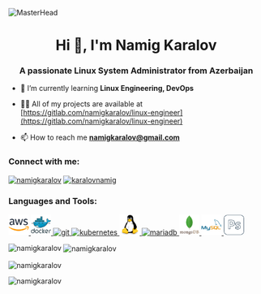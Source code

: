 
![MasterHead](https://jasoneckert.github.io/myblog/linux-fun-facts/linux-banner.png#center)



<h1 align="center">Hi 👋, I'm Namig Karalov</h1>
<h3 align="center">A passionate Linux System Administrator from Azerbaijan</h3>


- 🌱 I’m currently learning **Linux Engineering, DevOps**

- 👨‍💻 All of my projects are available at [https://gitlab.com/namigkaralov/linux-engineer](https://gitlab.com/namigkaralov/linux-engineer)

- 📫 How to reach me **namigkaralov@gmail.com**

<h3 align="left">Connect with me:</h3>
<p align="left">
<a href="https://linkedin.com/in/namigkaralov" target="blank"><img align="center" src="https://raw.githubusercontent.com/rahuldkjain/github-profile-readme-generator/master/src/images/icons/Social/linked-in-alt.svg" alt="namigkaralov" height="30" width="40" /></a>
<a href="https://instagram.com/karalovnamig" target="blank"><img align="center" src="https://raw.githubusercontent.com/rahuldkjain/github-profile-readme-generator/master/src/images/icons/Social/instagram.svg" alt="karalovnamig" height="30" width="40" /></a>
</p>

<h3 align="left">Languages and Tools:</h3>
<p align="left"> <a href="https://aws.amazon.com" target="_blank" rel="noreferrer"> <img src="https://raw.githubusercontent.com/devicons/devicon/master/icons/amazonwebservices/amazonwebservices-original-wordmark.svg" alt="aws" width="40" height="40"/> </a> <a href="https://www.docker.com/" target="_blank" rel="noreferrer"> <img src="https://raw.githubusercontent.com/devicons/devicon/master/icons/docker/docker-original-wordmark.svg" alt="docker" width="40" height="40"/> </a> <a href="https://git-scm.com/" target="_blank" rel="noreferrer"> <img src="https://www.vectorlogo.zone/logos/git-scm/git-scm-icon.svg" alt="git" width="40" height="40"/> </a> <a href="https://kubernetes.io" target="_blank" rel="noreferrer"> <img src="https://www.vectorlogo.zone/logos/kubernetes/kubernetes-icon.svg" alt="kubernetes" width="40" height="40"/> </a> <a href="https://www.linux.org/" target="_blank" rel="noreferrer"> <img src="https://raw.githubusercontent.com/devicons/devicon/master/icons/linux/linux-original.svg" alt="linux" width="40" height="40"/> </a> <a href="https://mariadb.org/" target="_blank" rel="noreferrer"> <img src="https://www.vectorlogo.zone/logos/mariadb/mariadb-icon.svg" alt="mariadb" width="40" height="40"/> </a> <a href="https://www.mongodb.com/" target="_blank" rel="noreferrer"> <img src="https://raw.githubusercontent.com/devicons/devicon/master/icons/mongodb/mongodb-original-wordmark.svg" alt="mongodb" width="40" height="40"/> </a> <a href="https://www.mysql.com/" target="_blank" rel="noreferrer"> <img src="https://raw.githubusercontent.com/devicons/devicon/master/icons/mysql/mysql-original-wordmark.svg" alt="mysql" width="40" height="40"/> </a> <a href="https://www.photoshop.com/en" target="_blank" rel="noreferrer"> <img src="https://raw.githubusercontent.com/devicons/devicon/master/icons/photoshop/photoshop-line.svg" alt="photoshop" width="40" height="40"/> </a> </p>

<p><img align="left" src="https://github-readme-stats.vercel.app/api/top-langs?username=namigkaralov&show_icons=true&locale=en&layout=compact" alt="namigkaralov" /></p>

<p>&nbsp;<img align="center" src="https://github-readme-stats.vercel.app/api?username=namigkaralov&show_icons=true&locale=en" alt="namigkaralov" /></p>

<p><img align="center" src="https://github-readme-streak-stats.herokuapp.com/?user=namigkaralov&" alt="namigkaralov" /></p>

<p align="left"> <img src="https://komarev.com/ghpvc/?username=namigkaralov&label=Profile%20views&color=0e75b6&style=flat" alt="namigkaralov" /> </p>

